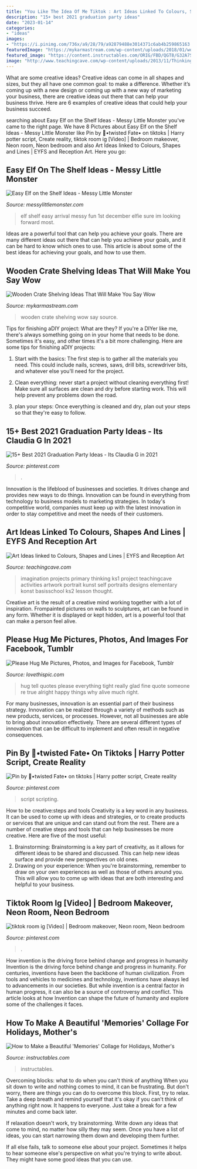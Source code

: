 ```yaml
---
title: "You Like The Idea Of Me Tiktok : Art Ideas Linked To Colours, Shapes And Lines"
description: "15+ best 2021 graduation party ideas"
date: "2023-01-14"
categories:
- "ideas"
images:
- "https://i.pinimg.com/736x/a9/28/79/a92879488e3014371c6ab4b259865163.jpg"
featuredImage: "https://mykarmastream.com/wp-content/uploads/2018/01/wooden-crate-ideas-.jpg"
featured_image: "https://content.instructables.com/ORIG/FBD/QGT8/G32A7SXB/FBDQGT8G32A7SXB.jpg?auto=webp&amp;frame=1"
image: "http://www.teachingcave.com/wp-content/uploads/2013/11/Thinking-Art.jpg"
---
```



What are some creative ideas?
Creative ideas can come in all shapes and sizes, but they all have one common goal: to make a difference. Whether it’s coming up with a new design or coming up with a new way of marketing your business, there are creative ideas out there that can help your business thrive. Here are 6 examples of creative ideas that could help your business succeed.

	

		
searching about Easy Elf on the Shelf Ideas - Messy Little Monster you've came to the right page. We have 8 Pictures about Easy Elf on the Shelf Ideas - Messy Little Monster like Pin by 🥀•twisted Fate• on tiktoks | Harry potter script, Create reality, tiktok room ig [Video] | Bedroom makeover, Neon room, Neon bedroom and also Art Ideas linked to Colours, Shapes and Lines | EYFS and Reception Art. Here you go:
		
    
## Easy Elf On The Shelf Ideas - Messy Little Monster

<img loading=lazy src="https://2.bp.blogspot.com/-pP-7kxIQOy0/VGPbh4bGPcI/AAAAAAAABFk/JH7WeOQL_Rk/s1600/1500975_10151925407443089_1180067593_o.jpg" onerror="this.onerror=null;this.src='https://tse1.mm.bing.net/th?id=OIP.pcL_-hWkR_cXJtW53ak1KwHaJ4&amp;pid=15.1';" alt="Easy Elf on the Shelf Ideas - Messy Little Monster">

_Source: messylittlemonster.com_

>elf shelf easy arrival messy fun 1st december elfie sure im looking forward most. 

	

Ideas are a powerful tool that can help you achieve your goals. There are many different ideas out there that can help you achieve your goals, and it can be hard to know which ones to use. This article is about some of the best ideas for achieving your goals, and how to use them.

    
## Wooden Crate Shelving Ideas That Will Make You Say Wow

<img loading=lazy src="https://mykarmastream.com/wp-content/uploads/2018/01/wooden-crate-ideas-.jpg" onerror="this.onerror=null;this.src='https://tse1.mm.bing.net/th?id=OIP.fU4G3r463ENe2DhkqB_mXgHaHa&amp;pid=15.1';" alt="Wooden Crate Shelving Ideas That Will Make You Say Wow">

_Source: mykarmastream.com_

>wooden crate shelving wow say source. 

	

Tips for finishing aDIY project: What are they?
If you're a DIYer like me, there's always something going on in your home that needs to be done. Sometimes it's easy, and other times it's a bit more challenging. Here are some tips for finishing aDIY projects:
1. Start with the basics: The first step is to gather all the materials you need. This could include nails, screws, saws, drill bits, screwdriver bits, and whatever else you'll need for the project.

2. Clean everything: never start a project without cleaning everything first! Make sure all surfaces are clean and dry before starting work. This will help prevent any problems down the road.

3. plan your steps: Once everything is cleaned and dry, plan out your steps so that they're easy to follow.

    
## 15+ Best 2021 Graduation Party Ideas - Its Claudia G In 2021

<img loading=lazy src="https://i.pinimg.com/736x/a9/28/79/a92879488e3014371c6ab4b259865163.jpg" onerror="this.onerror=null;this.src='https://tse3.mm.bing.net/th?id=OIP.kYFbcmcs_TVqo7aI6EmeMQHaLH&amp;pid=15.1';" alt="15+ Best 2021 Graduation Party Ideas - Its Claudia G in 2021">

_Source: pinterest.com_

>. 

	

Innovation is the lifeblood of businesses and societies. It drives change and provides new ways to do things. Innovation can be found in everything from technology to business models to marketing strategies. In today's competitive world, companies must keep up with the latest innovation in order to stay competitive and meet the needs of their customers.

    
## Art Ideas Linked To Colours, Shapes And Lines | EYFS And Reception Art

<img loading=lazy src="http://www.teachingcave.com/wp-content/uploads/2013/11/Thinking-Art.jpg" onerror="this.onerror=null;this.src='https://tse3.mm.bing.net/th?id=OIP.E1LZQSaiK6zi82C1xznzeQHaKu&amp;pid=15.1';" alt="Art Ideas linked to Colours, Shapes and Lines | EYFS and Reception Art">

_Source: teachingcave.com_

>imagination projects primary thinking ks1 project teachingcave activities artwork portrait kunst self portraits designs elementary konst basisschool ks2 lesson thought. 

	

Creative art is the result of a creative mind working together with a lot of inspiration. Frompainted pictures on walls to sculptures, art can be found in any form. Whether it is displayed or kept hidden, art is a powerful tool that can make a person feel alive.

    
## Please Hug Me Pictures, Photos, And Images For Facebook, Tumblr

<img loading=lazy src="https://www.lovethispic.com/uploaded_images/143924-Please-Hug-Me.jpg?1" onerror="this.onerror=null;this.src='https://tse4.mm.bing.net/th?id=OIP.UrmWmcZmkoWjjuhdiL_L-gHaKr&amp;pid=15.1';" alt="Please Hug Me Pictures, Photos, and Images for Facebook, Tumblr">

_Source: lovethispic.com_

>hug tell quotes please everything tight really glad fine quote someone re true alright happy things why alive much right. 

	

For many businesses, innovation is an essential part of their business strategy. Innovation can be realized through a variety of methods such as new products, services, or processes. However, not all businesses are able to bring about innovation effectively. There are several different types of innovation that can be difficult to implement and often result in negative consequences.

    
## Pin By 🥀•twisted Fate• On Tiktoks | Harry Potter Script, Create Reality

<img loading=lazy src="https://i.pinimg.com/736x/f8/7d/96/f87d9634b51c1d42133af5c27832fffb.jpg" onerror="this.onerror=null;this.src='https://tse2.mm.bing.net/th?id=OIP.Hfumkr6NATdhbviX-dL79QHaNK&amp;pid=15.1';" alt="Pin by 🥀•twisted Fate• on tiktoks | Harry potter script, Create reality">

_Source: pinterest.com_

>script scripting. 

	

How to be creative:steps and tools
Creativity is a key word in any business. It can be used to come up with ideas and strategies, or to create products or services that are unique and can stand out from the rest.
There are a number of creative steps and tools that can help businesses be more creative. Here are five of the most useful: 
1. Brainstorming: Brainstorming is a key part of creativity, as it allows for different ideas to be shared and discussed. This can help new ideas surface and provide new perspectives on old ones. 
2. Drawing on your experience: When you're brainstorming, remember to draw on your own experiences as well as those of others around you. This will allow you to come up with ideas that are both interesting and helpful to your business. 

    
## Tiktok Room Ig [Video] | Bedroom Makeover, Neon Room, Neon Bedroom

<img loading=lazy src="https://i.pinimg.com/736x/69/0c/63/690c6319649e5a1b5feb5bda36ad8251.jpg" onerror="this.onerror=null;this.src='https://tse3.mm.bing.net/th?id=OIP.O72xlCnRs_dIr8_O8fi7tgHaNK&amp;pid=15.1';" alt="tiktok room ig [Video] | Bedroom makeover, Neon room, Neon bedroom">

_Source: pinterest.com_

>. 

	

How invention is the driving force behind change and progress in humanity
Invention is the driving force behind change and progress in humanity. For centuries, inventions have been the backbone of human civilization. From tools and vehicles to medicines and technology, inventions have always led to advancements in our societies. But while invention is a central factor in human progress, it can also be a source of controversy and conflict. This article looks at how Invention can shape the future of humanity and explore some of the challenges it faces.

    
## How To Make A Beautiful &#039;Memories&#039; Collage For Holidays, Mother&#039;s

<img loading=lazy src="https://content.instructables.com/ORIG/FBD/QGT8/G32A7SXB/FBDQGT8G32A7SXB.jpg?auto=webp&amp;frame=1" onerror="this.onerror=null;this.src='https://tse3.mm.bing.net/th?id=OIP.gxf9g2EqDPg9gJJo3O-I2QHaJQ&amp;pid=15.1';" alt="How to Make a Beautiful &#039;Memories&#039; Collage for Holidays, Mother&#039;s">

_Source: instructables.com_

>instructables. 

	

Overcoming blocks: what to do when you can't think of anything
When you sit down to write and nothing comes to mind, it can be frustrating. But don't worry, there are things you can do to overcome this block.
First, try to relax. Take a deep breath and remind yourself that it's okay if you can't think of anything right now. It happens to everyone. Just take a break for a few minutes and come back later.

If relaxation doesn't work, try brainstorming. Write down any ideas that come to mind, no matter how silly they may seem. Once you have a list of ideas, you can start narrowing them down and developing them further.

If all else fails, talk to someone else about your project. Sometimes it helps to hear someone else's perspective on what you're trying to write about. They might have some good ideas that you can use.


